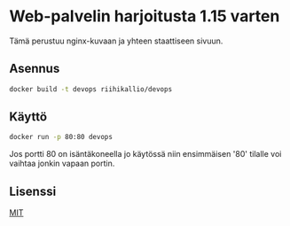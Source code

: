 ﻿# Web-palvelin harjoitusta 1.15 varten

Tämä perustuu nginx-kuvaan ja yhteen staattiseen sivuun.

## Asennus

```bash
docker build -t devops riihikallio/devops
```

## Käyttö

```bash
docker run -p 80:80 devops
```
Jos portti 80 on isäntäkoneella jo käytössä niin ensimmäisen '80' tilalle voi vaihtaa jonkin vapaan portin.

## Lisenssi
[MIT](https://choosealicense.com/licenses/mit/)